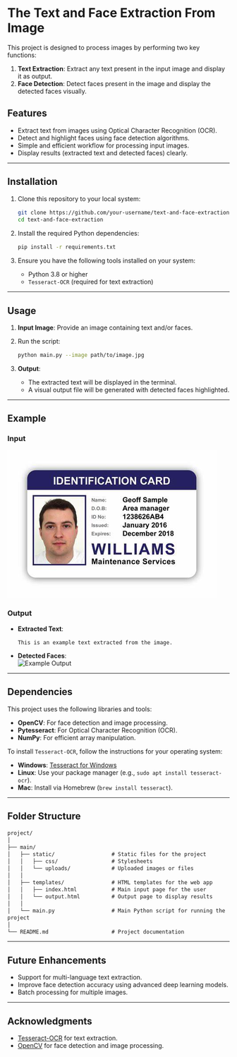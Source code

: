 
# The Text and Face Extraction From Image

This project is designed to process images by performing two key functions:

1. **Text Extraction**: Extract any text present in the input image and display it as output.  
2. **Face Detection**: Detect faces present in the image and display the detected faces visually.

## Features

- Extract text from images using Optical Character Recognition (OCR).  
- Detect and highlight faces using face detection algorithms.  
- Simple and efficient workflow for processing input images.  
- Display results (extracted text and detected faces) clearly.

---

## Installation

1. Clone this repository to your local system:
   ```bash
   git clone https://github.com/your-username/text-and-face-extraction.git
   cd text-and-face-extraction
   ```

2. Install the required Python dependencies:
   ```bash
   pip install -r requirements.txt
   ```

3. Ensure you have the following tools installed on your system:
   - Python 3.8 or higher
   - `Tesseract-OCR` (required for text extraction)

---

## Usage

1. **Input Image**: Provide an image containing text and/or faces.  
2. Run the script:
   ```bash
   python main.py --image path/to/image.jpg
   ```

3. **Output**:
   - The extracted text will be displayed in the terminal.  
   - A visual output file will be generated with detected faces highlighted.

---

## Example

### Input  
![Example Input](https://github.com/ishwartalokar/Text-And-Face-Extraction-from-Image/blob/main/idimage.jpg)

### Output
- **Extracted Text**:  
  ```
  This is an example text extracted from the image.
  ```
- **Detected Faces**:  
  ![Example Output](path/to/example-output.jpg)

---

## Dependencies

This project uses the following libraries and tools:

- **OpenCV**: For face detection and image processing.  
- **Pytesseract**: For Optical Character Recognition (OCR).  
- **NumPy**: For efficient array manipulation.  

To install `Tesseract-OCR`, follow the instructions for your operating system:  
- **Windows**: [Tesseract for Windows](https://github.com/tesseract-ocr/tesseract)  
- **Linux**: Use your package manager (e.g., `sudo apt install tesseract-ocr`).  
- **Mac**: Install via Homebrew (`brew install tesseract`).

---

## Folder Structure

```
project/
│
├── main/
│   ├── static/                  # Static files for the project
│   │   ├── css/                 # Stylesheets
│   │   └── uploads/             # Uploaded images or files
│   │
│   ├── templates/               # HTML templates for the web app
│   │   ├── index.html           # Main input page for the user
│   │   └── output.html          # Output page to display results
│   │
│   └── main.py                  # Main Python script for running the project
│
└── README.md                    # Project documentation
```

---

## Future Enhancements

- Support for multi-language text extraction.  
- Improve face detection accuracy using advanced deep learning models.  
- Batch processing for multiple images.

---

## Acknowledgments

- [Tesseract-OCR](https://github.com/tesseract-ocr/tesseract) for text extraction.  
- [OpenCV](https://opencv.org/) for face detection and image processing.  
